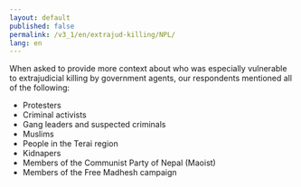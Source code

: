 ```yaml
---
layout: default
published: false
permalink: /v3_1/en/extrajud-killing/NPL/
lang: en
---
```


When asked to provide more context about who was especially vulnerable to extrajudicial killing by government agents, our respondents mentioned all of the following:
-	Protesters
-	Criminal activists
-	Gang leaders and suspected criminals
-	Muslims
-	People in the Terai region
-	Kidnapers
-	Members of the Communist Party of Nepal (Maoist) 
-	Members of the Free Madhesh campaign
